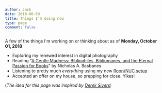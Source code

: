 ```yaml
---
author: Jack
date: 2018-06-09
title: Things I’m doing now
type: page
comment: false
---
```


A few of the things I'm working on or thinking about as of **Monday, October 01, 2018**

- Exploring my renewed interest in digital photography
- Reading "[A Gentle Madness: Bibliophiles, Bibliomanes, and the Eternal Passion for Books](https://www.goodreads.com/book/show/16190608-a-gentle-madness)" by Nicholas A. Basbanes
- Listening to pretty much _everything_ using my new [Roon/NUC setup](https://www.baty.net/2018/the-intel-nuc-and-roon-as-my-music-system/)
- Accepted an offer on my house, so prepping for close. Yikes!

(_The idea for this page was inspired by [Derek Sivers][3]_)

[3]: https://sivers.org/nowff
